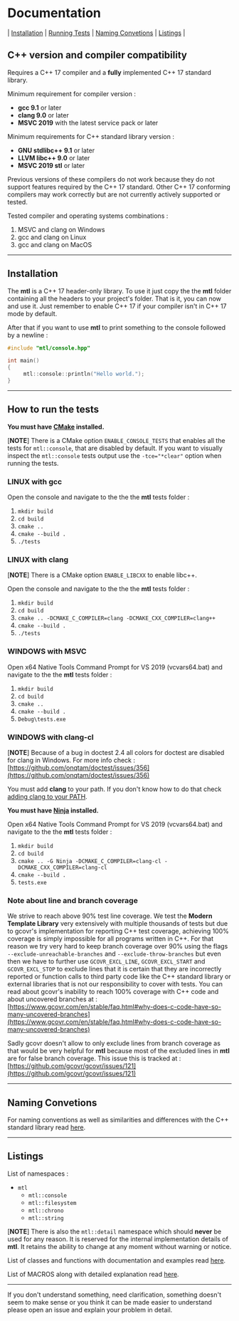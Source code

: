 # Documentation

| [Installation](#installation) | [Running Tests](#how-to-run-the-tests) | [Naming Convetions](#naming-Convetions) | [Listings](#listings) |

## C++ version and compiler compatibility

Requires a C++ 17 compiler and a **fully** implemented C++ 17 standard library.

Minimum requirement for compiler version :

- **gcc 9.1** or later
- **clang 9.0** or later
- **MSVC 2019** with the latest service pack or later

Minimum requirements for C++ standard library version :

- **GNU stdlibc++ 9.1** or later
- **LLVM libc++ 9.0** or later
- **MSVC 2019 stl** or later

Previous versions of these compilers do not work because they do not support features required by the C++ 17 standard.
Other C++ 17 conforming compilers may work correctly but are not currently actively supported or tested.

Tested compiler and operating systems combinations :

1. MSVC and clang on Windows
2. gcc and clang on Linux
3. gcc and clang on MacOS

------------------------------------------------------------

## Installation

The **mtl** is a C++ 17 header-only library. To use it just copy the the **mtl** folder containing all the headers to your project's folder. That is it, you can now and use it. Just remember to enable C++ 17 if your compiler isn't in C++ 17 mode by default.

After that if you want to use **mtl** to print something to the console followed by a newline :

```c++
#include "mtl/console.hpp"

int main()
{
     mtl::console::println("Hello world.");
}
```

------------------------------------------------------------

## How to run the tests

**You must have [CMake](https://cmake.org/) installed.**

[**NOTE**]
There is a CMake option ```ENABLE_CONSOLE_TESTS``` that enables all the tests for ```mtl::console```, that are disabled by default. If you want to visually inspect the ```mtl::console``` tests output use the ```-tce="*clear"``` option when running the tests.

### LINUX with gcc

Open the console and navigate to the the the **mtl** tests folder :

1. ```mkdir build```
2. ```cd build```
3. ```cmake ..```
4. ```cmake --build .```
5. ```./tests```

### LINUX with clang

[**NOTE**] There is a CMake option ```ENABLE_LIBCXX``` to enable libc++.

Open the console and navigate to the the the **mtl** tests folder :

1. ```mkdir build```
2. ```cd build```
3. ```cmake .. -DCMAKE_C_COMPILER=clang -DCMAKE_CXX_COMPILER=clang++```
4. ```cmake --build .```
5. ```./tests```

### WINDOWS with MSVC

Open x64 Native Tools Command Prompt for VS 2019 (vcvars64.bat) and navigate to the the **mtl** tests folder :

1. ```mkdir build```
2. ```cd build```
3. ```cmake ..```
4. ```cmake --build .```
5. ```Debug\tests.exe```

### WINDOWS with clang-cl

[**NOTE**] Because of a bug in doctest 2.4 all colors for doctest are disabled for clang in Windows. For more info check :
[https://github.com/onqtam/doctest/issues/356](https://github.com/onqtam/doctest/issues/356)

You must add **clang** to your path. If you don't know how to do that check [adding clang to your PATH](./docs/clang-windows.md).

**You must have [Ninja](https://ninja-build.org/) installed.**

Open x64 Native Tools Command Prompt for VS 2019 (vcvars64.bat) and navigate to the the **mtl** tests folder :

1. ```mkdir build```
2. ```cd build```
3. ```cmake .. -G Ninja -DCMAKE_C_COMPILER=clang-cl -DCMAKE_CXX_COMPILER=clang-cl```
4. ```cmake --build .```
5. ```tests.exe```

### Note about line and branch coverage

We strive to reach above 90% test line coverage. We test the **Modern Template Library** very extensively with multiple thousands of tests but due to gcovr's implementation for reporting C++ test coverage, achieving 100% coverage is simply impossible for all programs written in C++. For that reason we try very hard to keep branch coverage over 90% using the flags ```--exclude-unreachable-branches``` and ```--exclude-throw-branches```
but even then we have to further use ```GCOVR_EXCL_LINE```, ```GCOVR_EXCL_START``` and ```GCOVR_EXCL_STOP``` to exclude lines that it is certain that they are incorrectly reported or function calls to third party code like the C++ standard library or external libraries that is not our responsibility to cover with tests. You can read about gcovr's inability to reach 100% coverage with C++ code and about uncovered branches at :
[https://www.gcovr.com/en/stable/faq.html#why-does-c-code-have-so-many-uncovered-branches](https://www.gcovr.com/en/stable/faq.html#why-does-c-code-have-so-many-uncovered-branches)

Sadly gcovr doesn't allow to only exclude lines from branch coverage as that would be very helpful for **mtl** because most of the excluded lines in **mtl** are for false branch coverage. This issue this is tracked at :
[https://github.com/gcovr/gcovr/issues/121](https://github.com/gcovr/gcovr/issues/121)

------------------------------------------------------------

## Naming Convetions

For naming conventions as well as similarities and differences with the C++ standard library read [here](./differences.md).

------------------------------------------------------------

## Listings

List of namespaces :

- `mtl`
  - `mtl::console`
  - `mtl::filesystem`
  - `mtl::chrono`
  - `mtl::string`

[**NOTE**]
There is also the `mtl::detail` namespace which should **never**  be used for any reason. It is reserved for the internal implementation details of **mtl**. It retains the ability to change at any moment without warning or notice.

List of classes and functions with documentation and examples read [here](./listing.md).

List of MACROS along with detailed explanation read [here](./macros.md).

------------------------------------------------------------

If you don't understand something, need clarification, something doesn't seem to make sense or you think it can be made easier to understand please open an issue and explain your problem in detail.
